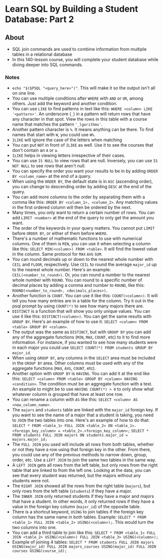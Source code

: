 # Learn SQL by Building a Student Database: Part 2

## About

- SQL join commands are used to combine information from multiple tables in a relational database
- In this 140-lesson course, you will complete your student database while diving deeper into SQL commands.

### Notes

- `echo "$($PSQL "<query_here>")"`. This will make it so the output isn't all on one line.
- You can use multiple conditions after `WHERE` with `AND` or `OR`, among others. Just add the keyword and another condition.
- You can use `LIKE` to find patterns in text like this: `WHERE <column> LIKE '<pattern>'`. An underscore (`_`) in a pattern will return rows that have any character in that spot. View the rows in this table with a course name that matches the pattern `'_lgorithms'`.
- Another pattern character is `%`. It means anything can be there. To find names that start with `W`, you could use `W%`.
- `ILIKE` will ignore the case of the letters when matching
- You can put `NOT` in front of `ILIKE` as well. Use it to see the courses that don't contain an `A` or `a`.
- `ILIKE` helps in viewing letters irrespective of their cases.
- You can use `IS NULL` to view rows that are null. Inversely, you can use `IS NOT NULL` to see rows that aren't null.
- You can specify the order you want your results to be in by adding `ORDER BY <column_name>` at the end of a query.
- When using the `ORDER BY`, the default state is in `ASC` (ascending order), you can change to descending order by adding `DESC` at the end of the query.
- You can add more columns to the order by separating them with a comma like this: `ORDER BY <column_1>, <column_2>`. Any matching values in the first ordered column will then be ordered by the next.
- Many times, you only want to return a certain number of rows. You can add `LIMIT <number>` at the end of the query to only get the amount you want.
- The order of the keywords in your query matters. You cannot put `LIMIT` before `ORDER BY`, or either of them before `WHERE`.
- There's a number of mathematic functions to use with numerical columns. One of them is `MIN`, you can use it when selecting a column like this: `SELECT MIN(<column>) FROM <table>`. It will find the lowest value in the column. Same protocol for `MAX` `AVG` `SUM`.
- You can round decimals up or down to the nearest whole number with `CEIL` and `FLOOR`, respectively. Use `CEIL` to round the average `major_id` up to the nearest whole number. Here's an example: `CEIL(<number_to_round>)`. Or, you can round a number to the nearest whole number with `ROUND`. You can round to a specific number of decimal places by adding a comma and number to `ROUND`, like this: `ROUND(<number_to_round>, <decimals_places>)`.
- Another function is `COUNT`. You can use it like this: `COUNT(<column>)`. It will tell you how many entries are in a table for the column. Try it out in the psql prompt by using `COUNT(*)` to see how many majors there are.
- `DISTINCT` is a function that will show you only unique values. You can use it like this: `DISTINCT(<column>)`. You can get the same results with `GROUP BY`. Here's an example of how to use it: `SELECT <column> FROM <table> GROUP BY <column>`.
- The output was the same as `DISTINCT`, but with `GROUP BY` you can add any of the aggregate functions (`MIN`, `MAX`, `COUNT`, etc) to it to find more information. For instance, if you wanted to see how many students were in each major you could use `SELECT COUNT(*) FROM students GROUP BY major_id`.
- When using `GROUP BY`, any columns in the `SELECT` area must be included in the `GROUP BY` area. Other columns must be used with any of the aggregate functions (`MAX`, `AVG`, `COUNT`, etc).
- Another option with `GROUP BY` is `HAVING`. You can add it at the end like this: `SELECT <column> FROM <table> GROUP BY <column> HAVING <condition>`. The condition must be an aggregate function with a test. An example to might be to use `HAVING COUNT(*) > 0` to only show what whatever column is grouped that have at least one row.
- You can rename a column with `AS` like this: `SELECT <column> AS <new_column_name>`.
- The `majors` and `students` table are linked with the `major_id` foreign key. If you want to see the name of a major that a student is taking, you need to `JOIN` the two tables into one. Here's an example of how to do that:
  `SELECT * FROM <table_1> FULL JOIN <table_2> ON <table_1>.<foreign_key_column> = <table_2>.<foreign_key_column>;`
  `SELECT * FROM students FULL JOIN majors ON students.major_id = majors.major_id;`
- The `FULL JOIN` you used will include all rows from both tables, whether or not they have a row using that foreign key in the other. From there, you could use any of the previous methods to narrow down, group, order, etc. Use a `LEFT JOIN` to join the same two tables in the same way.
- A `LEFT JOIN` gets all rows from the left table, but only rows from the right table that are linked to from the left one. Looking at the data, you can see that every student was returned, but the majors without any students were not.
- The `RIGHT JOIN` showed all the rows from the right table (`majors`), but only rows from the left table (`students`) if they have a major.
- The `INNER JOIN` only returned students if they have a major and majors that have a student. In other words, it only returned rows if they have a value in the foreign key column (`major_id`) of the opposite table.
- There is a shortcut keyword, `USING` to join tables if the foreign key column has the same name in both tables.
  Example: `SELECT * FROM <table_1> FULL JOIN <table_2> USING(<column>);`. This would turn the two columns into one.
- You can add a third table to join like this:
  `SELECT * FROM <table_1> FULL JOIN <table_2> USING(<column>) FULL JOIN <table_3> USING(<column>);`
- Example of joining 4 tables: `SELECT * FROM students FULL JOIN majors USING(major_id) FULL JOIN majors_courses USING(major_id) FULL JOIN courses USING(course_id);`
